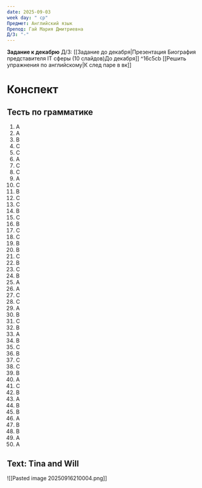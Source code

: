 ```yaml
---
date: 2025-09-03
week day: " ср"
Предмет: Английский язык
Препод: Гай Мария Дмитриевна
Д/З: "-"
---
```

**Задание к декабрю**
Д/З: 
[[Задание до декабря|Презентация Биография представителя IT сферы (10 слайдов)До декабря]]  ^16c5cb
[[Решить упражнения по английскому|К след паре в вк]]
# Конспект

## Тесть по грамматике 

1. A
2. A
3. B
4. C
5. C
6. A
7. C
8. C
9. A
10. C
11. B
12. C
13. C
14. B
15. C
16. B
17. C
18. C
19. B
20. B
21. C
22. B
23. C
24. B
25. A
26. A
27. C
28. C
29. A
30. B
31. C
32. B
33. A
34. B
35. C
36. B
37. C
38. C
39. B
40. A
41. C
42. B
43. A
44. B
45. B
46. A
47. B
48. B
49. A
50. A

## Text: Tina and Will

![[Pasted image 20250916210004.png]]
